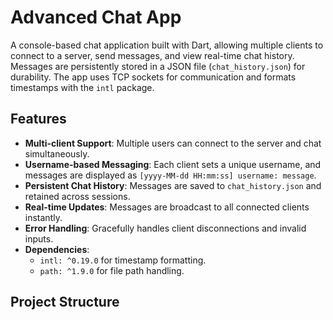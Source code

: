 # Advanced Chat App

A console-based chat application built with Dart, allowing multiple clients to connect to a server, send messages, and view real-time chat history. Messages are persistently stored in a JSON file (`chat_history.json`) for durability. The app uses TCP sockets for communication and formats timestamps with the `intl` package.

## Features
- **Multi-client Support**: Multiple users can connect to the server and chat simultaneously.
- **Username-based Messaging**: Each client sets a unique username, and messages are displayed as `[yyyy-MM-dd HH:mm:ss] username: message`.
- **Persistent Chat History**: Messages are saved to `chat_history.json` and retained across sessions.
- **Real-time Updates**: Messages are broadcast to all connected clients instantly.
- **Error Handling**: Gracefully handles client disconnections and invalid inputs.
- **Dependencies**:
  - `intl: ^0.19.0` for timestamp formatting.
  - `path: ^1.9.0` for file path handling.

## Project Structure
